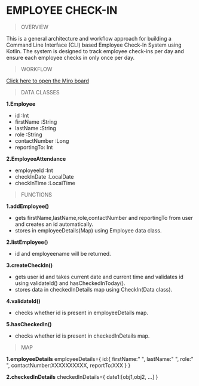 # EMPLOYEE CHECK-IN

> OVERVIEW

This is a general architecture and workflow approach for building a Command Line Interface (CLI) based Employee Check-In System using Kotlin. The system is designed to track employee check-ins per day and ensure each employee checks in only once per day.

> WORKFLOW

  [Click here to open the Miro board](https://miro.com/app/board/uXjVJZ06AU4=/)

>  DATA CLASSES

**1.Employee**
  - id :Int
  - firstName :String 
  - lastName :String
  - role :String
  - contactNumber :Long
  - reportingTo: Int
    
**2.EmployeeAttendance**
  - employeeId :Int
  - checkInDate :LocalDate
  - checkInTime :LocalTime

> FUNCTIONS

**1.addEmployee()**
  - gets firstName,lastName,role,contactNumber and reportingTo from user and creates an id automatically.
  - stores in  employeeDetails(Map) using Employee data class.

**2.listEmployee()**
  - id and employeename will be returned.
    
**3.createCheckIn()**
  - gets user id and takes current date and current time and validates id using validateId() and hasCheckedInToday().
  - stores data in checkedInDetails map using CheckIn(Data class).

**4.validateId()**
  - checks whether id is present in employeeDetails map.

**5.hasCheckedIn()**
  - checks whether id is present in checkedInDetails map.

> MAP

**1.employeeDetails**
employeeDetails={
  id:{
    firstName:"    ",
    lastName:"     ",
    role:"         ",
    contactNumber:XXXXXXXXXX,
    reportTo:XXX
  }
}

**2.checkedInDetails**
checkedInDetails={
  date1:[obj1,obj2, ...]
}
